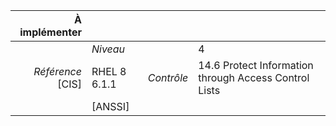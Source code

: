 
|           À implémenter    |    |    |    |
|----------------:|:---|---:|:---|
|                 |*Niveau*|| 4 |
|*Référence* [CIS]| RHEL 8 6.1.1 |*Contrôle*| 14.6 Protect Information through Access Control Lists |
|                 |[ANSSI] ||  |

